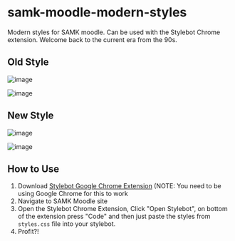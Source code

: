 # samk-moodle-modern-styles
Modern styles for SAMK moodle. Can be used with the Stylebot Chrome extension. Welcome back to the current era from the 90s.

## Old Style

![image](https://user-images.githubusercontent.com/3810422/141646141-8331d89b-b73d-455e-bcf0-ea59f663d986.png)

![image](https://user-images.githubusercontent.com/3810422/141675504-81c4fa0f-4ea7-45ac-92a4-09037488ce0d.png)

## New Style

![image](https://user-images.githubusercontent.com/3810422/141646121-456617db-d3e1-46b0-bd23-00be1944c775.png)

![image](https://user-images.githubusercontent.com/3810422/141675460-0c067361-4eb2-461e-bcc5-0a92f7c405a1.png)

## How to Use

1. Download [Stylebot Google Chrome Extension](https://chrome.google.com/webstore/detail/stylebot/oiaejidbmkiecgbjeifoejpgmdaleoha?hl=fi) (NOTE: You need to be using Google Chrome for this to work
2. Navigate to SAMK Moodle site
3. Open the Stylebot Chrome Extension, Click "Open Stylebot", on bottom of the extension press "Code" and then just paste the styles from ``styles.css`` file into your stylebot.
4. Profit?!
